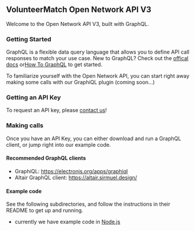 ## VolunteerMatch Open Network API V3
Welcome to the Open Network API V3, built with GraphQL. 

### Getting Started
GraphQL is a flexible data query language that allows you to define API call responses to match your use case. New to GraphQL? Check out the [offical docs](http://graphql.org) or[How To GraphQL](https://www.howtographql.com) to get started.

To familiarize yourself with the Open Network API, you can start right away making some calls with our GraphiQL plugin (coming soon...)

### Getting an API Key
To request an API key, please [contact us](https://solutions.volunteermatch.org/solutions/api)!

### Making calls
Once you have an API Key, you can either download and run a GraphQL client, or jump right into our example code.

#### Recommended GraphQL clients
* GraphiQL: https://electronjs.org/apps/graphiql
* Altair GraphQL client: https://altair.sirmuel.design/

#### Example code
See the following subdirectories, and follow the instructions in their README to get up and running.
* currently we have example code in [Node.js](https://github.com/volunteermatch/vm-contrib/edit/master/graphql/nodejs/)
